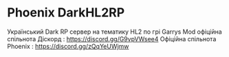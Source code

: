 # Phoenix DarkHL2RP
Український Dark RP сервер на тематику HL2 по грі Garrys Mod 
офіційна спільнота Діскорд : https://discord.gg/G9vpVWsee4
Офіційна спільнота Phoenix : https://discord.gg/zQqYeUWjmw
